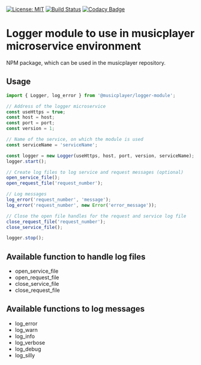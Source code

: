 [![License: MIT](https://img.shields.io/badge/License-MIT-yellow.svg)](https://opensource.org/licenses/MIT)
[![Build Status](https://travis-ci.org/stefanFCB94/musicplayer-logger-module.svg?branch=master)](https://travis-ci.org/stefanFCB94/musicplayer-logger-module)
[![Codacy Badge](https://api.codacy.com/project/badge/Grade/4745ed1b73fe4441a8f6fb1cd1fa3db1)](https://www.codacy.com/app/stefanFCB94/musicplayer-logger-module?utm_source=github.com&amp;utm_medium=referral&amp;utm_content=stefanFCB94/musicplayer-logger-module&amp;utm_campaign=Badge_Grade)

# Logger module to use in musicplayer microservice environment

NPM package, which can be used in the musicplayer repository.

## Usage

```typescript
import { Logger, log_error } from '@musicplayer/logger-module';

// Address of the logger microservice
const useHttps = true;
const host = host;
const port = port;
const version = 1;

// Name of the service, on which the module is used
const serviceName = 'serviceName';

const logger = new Logger(useHttps, host, port, version, serviceName);
logger.start();

// Create log files to log service and request messages (optional)
open_service_file();
open_request_file('request_number');

// Log messages
log_error('request_number', 'message');
log_error('request_number', new Error('error_message'));

// Close the open file handles for the request and service log file
close_request_file('request_number');
close_service_file();

logger.stop();
```

## Available function to handle log files

* open_service_file
* open_request_file
* close_service_file
* close_request_file 

## Available functions to log messages

* log_error
* log_warn
* log_info
* log_verbose
* log_debug
* log_silly
